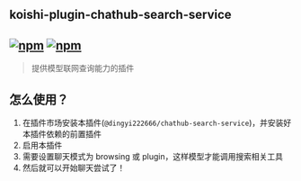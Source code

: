 ## koishi-plugin-chathub-search-service

## [![npm](https://img.shields.io/npm/v/koishi-plugin-chatluna-search-service/next)](https://www.npmjs.com/package/koishi-plugin-chatluna-search-service) [![npm](https://img.shields.io/npm/dm/koishi-plugin-chatluna-search-service)](https://www.npmjs.com/package//koishi-plugin-chatluna-search-service)

> 提供模型联网查询能力的插件

## 怎么使用？

1. 在插件市场安装本插件(`@dingyi222666/chathub-search-service`)，并安装好本插件依赖的前置插件
2. 启用本插件
3. 需要设置聊天模式为 browsing 或 plugin，这样模型才能调用搜索相关工具
4. 然后就可以开始聊天尝试了！
